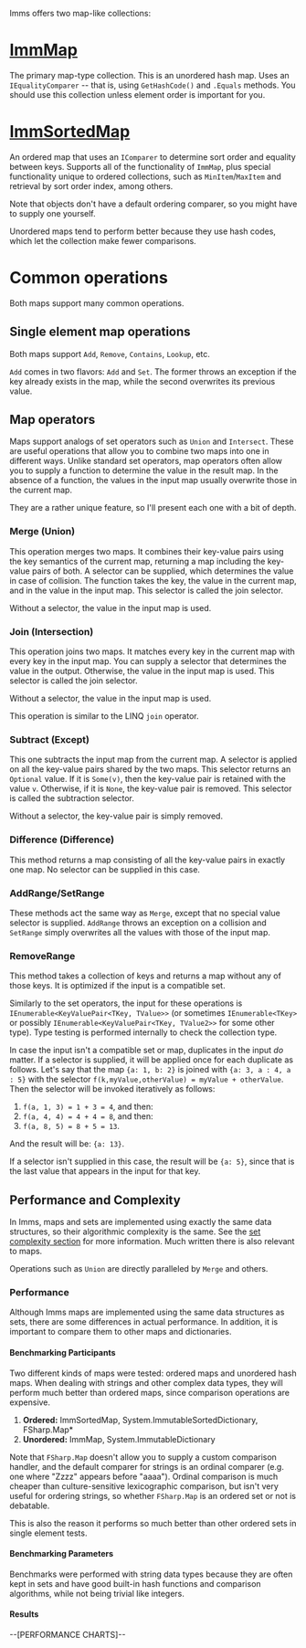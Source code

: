 Imms offers two map-like collections:
# [ImmMap](T:ImmMap'2)
The primary map-type collection. This is an unordered hash map. Uses an `IEqualityComparer` -- that is, using `GetHashCode()` and `.Equals` methods. You should use this collection unless element order is important for you.
# [ImmSortedMap](T:ImmSortedMap'2)
An ordered map that uses an `IComparer` to determine sort order and equality between keys. Supports all of the functionality of `ImmMap`, plus special functionality unique to ordered collections, such as `MinItem`/`MaxItem` and retrieval by sort order index, among others.

Note that objects don't have a default ordering comparer, so you might have to supply one yourself.

Unordered maps tend to perform better because they use hash codes, which let the collection make fewer comparisons.
# Common operations
Both maps support many common operations.
## Single element map operations
Both maps support `Add`, `Remove`, `Contains`, `Lookup`, etc.

`Add` comes in two flavors: `Add` and `Set`. The former throws an exception if the key already exists in the map, while the second overwrites its previous value.
## Map operators
Maps support analogs of set operators such as `Union` and `Intersect`. These are useful operations that allow you to combine two maps into one in different ways. Unlike standard set operators, map operators often allow you to supply a function to determine the value in the result map. In the absence of a function, the values in the input map usually overwrite those in the current map.

They are a rather unique feature, so I'll present each one with a bit of depth.
### Merge (Union)
This operation merges two maps. It combines their key-value pairs using the key semantics of the current map, returning a map including the key-value pairs of both. A selector can be supplied, which determines the value in case of collision. The function takes the key, the value in the current map, and in the value in the input map. This selector is called the join selector.
	
Without a selector, the value in the input map is used.
### Join (Intersection)
This operation joins two maps. It matches every key in the current map with every key in the input map. You can supply a selector that determines the value in the output. Otherwise, the value in the input map is used. This selector is called the join selector.
	
Without a selector, the value in the input map is used.
	
This operation is similar to the LINQ `join` operator.
### Subtract (Except)
This one subtracts the input map from the current map. A selector is applied on all the key-value pairs shared by the two maps. This selector returns an `Optional` value. If it is `Some(v)`, then the key-value pair is retained with the value `v`. Otherwise, if it is `None`, the key-value pair is removed. This selector is called the subtraction selector.
	
Without a selector, the key-value pair is simply removed.
### Difference (Difference)
This method returns a map consisting of all the key-value pairs in exactly one map. No selector can be supplied in this case.
### AddRange/SetRange
These methods act the same way as `Merge`, except that no special value selector is supplied. `AddRange` throws an exception on a collision and `SetRange` simply overwrites all the values with those of the input map.
### RemoveRange
This method takes a collection of keys and returns a map without any of those keys. It is optimized if the input is a compatible set.
	
Similarly to the set operators, the input for these operations is `IEnumerable<KeyValuePair<TKey, TValue>>` (or sometimes `IEnumerable<TKey>` or possibly `IEnumerable<KeyValuePair<TKey, TValue2>>` for some other type). Type testing is performed internally to check the collection type.

In case the input isn't a compatible set or map, duplicates in the input *do* matter. If a selector is supplied, it will be applied once for each duplicate as follows. Let's say that the map `{a: 1, b: 2}` is joined with `{a: 3, a : 4, a : 5}` with the selector `f(k,myValue,otherValue) = myValue + otherValue`. Then the selector will be invoked iteratively as follows:

1. `f(a, 1, 3) = 1 + 3 = 4`, and then:
2. `f(a, 4, 4) = 4 + 4 = 8`, and then:
3. `f(a, 8, 5) = 8 + 5 = 13`.

And the result will be: `{a: 13}`.

If a selector isn't supplied in this case, the result will be `{a: 5}`, since that is the last value that appears in the input for that key.
## Performance and Complexity
In Imms, maps and sets are implemented using exactly the same data structures, so their algorithmic complexity is the same. See the [set complexity section](/content/Sets#complexity) for more information. Much written there is also relevant to maps.

Operations such as `Union` are directly paralleled by `Merge` and others.
### Performance
Although Imms maps are implemented using the same data structures as sets, there are some differences in actual performance. In addition, it is important to compare them to other maps and dictionaries. 
#### Benchmarking Participants
Two different kinds of maps were tested: ordered maps and unordered hash maps. When dealing with strings and other complex data types, they will perform much better than ordered maps, since comparison operations are expensive.
1. **Ordered:** ImmSortedMap, System.ImmutableSortedDictionary, FSharp.Map*
2. **Unordered:** ImmMap, System.ImmutableDictionary

Note that `FSharp.Map` doesn't allow you to supply a custom comparison handler, and the default comparer for strings is an ordinal comparer (e.g. one where "Zzzz" appears before "aaaa"). Ordinal comparison is much cheaper than culture-sensitive lexicographic comparison, but isn't very useful for ordering strings, so whether `FSharp.Map` is an ordered set or not is debatable.

This is also the reason it performs so much better than other ordered sets in single element tests.
#### Benchmarking Parameters
Benchmarks were performed with string data types because they are often kept in sets and have good built-in hash functions and comparison algorithms, while not being trivial like integers.
#### Results
<div data-component="CmChartSuite" data-props-suite="maps">--[PERFORMANCE CHARTS]--</div>